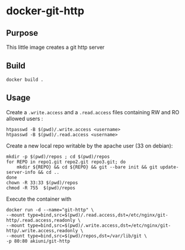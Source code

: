 # docker-git-http

## Purpose 

This little image creates a git http server

## Build

```
docker build .
```

## Usage

Create a `.write.access` and a `.read.access` files containing RW and RO allowed users :
```
htpasswd -B $(pwd)/.write.access <username>
htpasswd -B $(pwd)/.read.access <username>
```

Create a new local repo writable by the apache user (33 on debian):
```
mkdir -p $(pwd)/repos ; cd $(pwd)/repos
for REPO in repo1.git repo2.git repo3.git; do 
    mkdir ${REPO} && cd ${REPO} && git --bare init && git update-server-info && cd ..
done
chown -R 33:33 $(pwd)/repos
chmod -R 755  $(pwd)/repos
```

Execute the container with 
```
docker run -d --name="git-http" \
--mount type=bind,src=$(pwd)/.read.access,dst=/etc/nginx/git-http/.read.access,readonly \
--mount type=bind,src=$(pwd)/.write.access,dst=/etc/nginx/git-http/.write.access,readonly \
--mount type=bind,src=$(pwd)/repos,dst=/var/lib/git \
-p 80:80 akiuni/git-http
```

